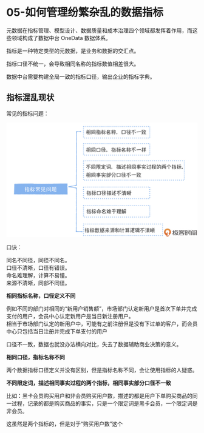 # 05-如何管理纷繁杂乱的数据指标

元数据在指标管理、模型设计、数据质量和成本治理四个领域都发挥着作用，而这些领域构成了数据中台 OneData 数据体系。

指标是一种特定类型的元数据，是业务和数据的交汇点。

指标口径不统一，会导致相同名称的指标数值相差很大。

数据中台需要构建全局一致的指标口径，输出企业的指标字典。

## 指标混乱现状

常见的指标问题：

![01](https://github.com/woleirenlai/Images/blob/master/shujuzhongtai/05/01.jpg)

口诀：

同名不同径，同径不同名。  
口径不清晰，口径有错误。  
命名难理解，计算不易懂。  
来源不清晰，同部不同径。

**相同指标名称，口径定义不同**

例如不同的部门对相同的“新用户销售额”，市场部门认定新用户是首次下单并完成支付的用户，会员中心认定新用户是当日新注册用户。  
相当于市场部门认定的新用户中，可能有之前注册但是没有下过单的客户，而会员中心只包括当日注册并完成下单支付的用户

口径不一致，数据也就没办法横向对比，失去了数据辅助商业决策的意义。

**相同口径，指标名称不同**

两个数据指标口径定义并没有区别，但是指标名称不同，会让使用指标的人疑惑。

**不同限定词，描述相同事实过程的两个指标，相同事实部分口径不一致**

比如：黑卡会员购买用户和非会员购买用户数，描述的都是用户下单购买商品的同一过程，记录的都是购买商品的事实，只是一个限定词是黑卡会员，一个限定词是非会员。

这虽然是两个指标的，但是对于“购买用户数”这个
